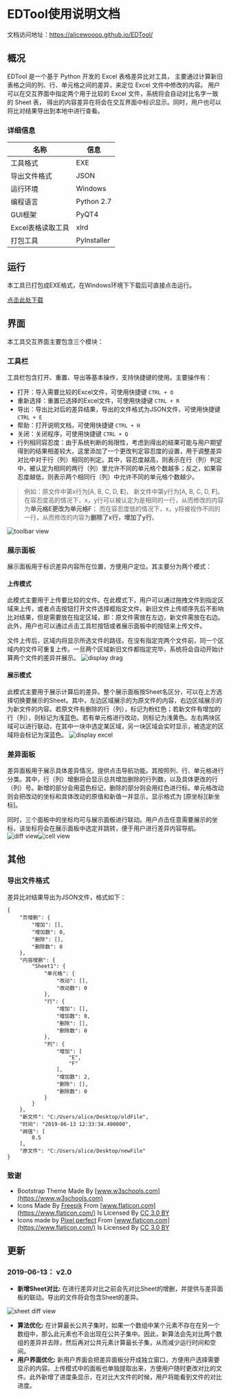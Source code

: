 # EDTool使用说明文档
文档访问地址：https://alicewoooo.github.io/EDTool/


## 概况
EDTool 是一个基于 Python 开发的 Excel 表格差异比对工具， 主要通过计算新旧表格之间的列、行、单元格之间的差异，来定位 Excel 文件中修改的内容。 用户可以在交互界面中指定两个用于比较的 Excel 文件，系统将会自动对比名字一致的 Sheet 表， 得出的内容差异在将会在交互界面中标识显示。同时，用户也可以将比对结果导出到本地中进行查看。

### 详细信息
| 名称 | 信息 |
| --- | --- |
| 工具格式 | EXE |
| 导出文件格式 | JSON |
| 运行环境 | Windows |
| 编程语言 | Python 2.7 |
| GUI框架 | PyQT4 |
| Excel表格读取工具 | xlrd |
| 打包工具 | PyInstaller |


## 运行
本工具已打包成EXE格式，在Windows环境下下载后可直接点击运行。

[点击此处下载](https://github.com/AliceWoooo/EDTool/releases/download/v2.0/EDTool.exe)


## 界面
本工具交互界面主要包含三个模块：

### 工具栏
工具栏包含打开、重置、导出等基本操作，支持快捷键的使用。主要操作有：
* 打开：导入需要比较的Excel文件，可使用快捷键 `CTRL + O`
* 重新选择：重置已选择的Excel文件，可使用快捷键 `CTRL + R`
* 导出：导出比对后的差异结果，导出的文件格式为JSON文件，可使用快捷键 `CTRL + E`
* 帮助：打开说明文档，可使用快捷键 `CTRL + H`
* 关闭：关闭程序，可使用快捷键 `CTRL + Q`
* 行列相同容忍度：由于系统判断的局限性，考虑到得出的结果可能与用户期望得到的结果相差较大，这里添加了一个更改判定容忍度的设置，用于调整差异对比中对于行（列）相同的判定。其中，容忍度越高，则表示在行（列）判定中，被认定为相同的两行（列）里允许不同的单元格个数越多；反之，如果容忍度越低，则表示两个相同行（列）中允许不同的单元格个数越少。
> 例如：原文件中第x行为[A, B, C, D, **E**]， 新文件中第y行为[A, B, C, D, **F**]。 在容忍度高的情况下，x，y行可以被认定为是相同的一行，从而修改的内容为**单元格E更改为单元格F**； 而在容忍度低的情况下，x，y将被视作不同的一行，从而修改的内容为**删除了x行，增加了y行**。

![toolbar view](https://github.com/AliceWoooo/EDTool/blob/master/image/tool_view.png)

### 展示面板
展示面板用于标识差异内容所在位置，方便用户定位。其主要分为两个模式：
#### 上传模式
此模式主要用于上传要比较的文件。在此模式下，用户可以通过拖拽文件到指定区域来上传，或者点击按钮打开文件选择框指定文件。新旧文件上传顺序先后不影响比对结果，但是需要放在指定区域，即：原文件需放在左边，新文件需放在右边。此外，用户也可以通过点击工具栏按钮或者展示面板中的按钮来上传文件。

文件上传后，区域内将显示所选文件的路径。在没有指定完两个文件前，同一个区域内的文件可重复上传。一旦两个区域新旧文件都指定完毕，系统将会自动开始计算两个文件的差异并展示。
![display drag](https://github.com/AliceWoooo/EDTool/blob/master/image/display_drag.png)
#### 展示模式
此模式主要用于展示计算后的差异。整个展示面板按Sheet名区分，可以在上方选择切换要展示的Sheet。其中，左边区域展示的为原文件的内容，右边区域展示的为新文件的内容。若原文件有删除的行（列），标记为粉红色；若新文件有增加的行（列），则标记为浅蓝色。若有单元格进行改动，则标记为浅黄色。左右两块区域可以进行联动，在其中一块中选定某区域，另一块区域会实时显示，被选定的区域将会标记为深蓝色。
![display excel](https://github.com/AliceWoooo/EDTool/blob/master/image/display_excel.png)

### 差异面板
差异面板用于展示具体差异情况，提供点击导航功能。其按照列、行、单元格进行分类。其中，行（列）增删将会显示总共增加删除的行列数，以及具体更改的行（列）号。新增的部分会用蓝色标记，删除的部分则会用红色进行标。单元格改动则会把改动的坐标和具体改动的原值和新值一并显示，显示格式为 [原坐标][新坐标]。

同时，三个面板中的坐标均可与展示面板进行联动。用户点击任意需要展示的坐标，该坐标将会在展示面板中选定并跳转，便于用户进行差异内容导航。
![diff view](https://github.com/AliceWoooo/EDTool/blob/master/image/diff_view.png)![cell view](https://github.com/AliceWoooo/EDTool/blob/master/image/cell_view.png)


## 其他

### 导出文件格式
差异比对结果导出为JSON文件，格式如下：
```
{
    "页增删": {
        "增加": [],
        "增加数": 0,
        "删除": [],
        "删除数": 0
    },
    "内容增删": {
        "Sheet1": {
            "单元格": {
                "改动": [],
                "改动数": 0
            },
            "行": {
                "增加": [],
                "增加数": 0,
                "删除": [],
                "删除数": 0
            },
            "列": {
                "增加": [
                    "E",
                    "F"
                ],
                "增加数": 2,
                "删除": [],
                "删除数": 0
            }
        }
    },
    "新文件": "C:/Users/alice/Desktop/oldFile",
    "时间": "2019-06-13 12:33:34.490000",
    "阙值": [
        0.5
    ],
    "原文件": "C:/Users/alice/Desktop/newFile"
}
```


### 致谢
* Bootstrap Theme Made By [www.w3schools.com](https://www.w3schools.com)
* Icons Made By [Freepik](https://www.freepik.com/) From [www.flaticon.com](https://www.flaticon.com/) Is Licensed By [CC 3.0 BY](http://creativecommons.org/licenses/by/3.0/)
* Icons made by [Pixel perfect](https://www.flaticon.com/authors/pixel-perfect) From [www.flaticon.com](https://www.flaticon.com/) Is Licensed By [CC 3.0 BY](http://creativecommons.org/licenses/by/3.0/)



## 更新

### 2019-06-13： v2.0
* **新增Sheet对比:** 在进行差异对比之前会先对比Sheet的增删，并提供与差异面板的联动。导出的文件将会包含Sheet的差异。

![sheet diff view](https://github.com/AliceWoooo/EDTool/blob/master/image/sheet_diff_view.png)
* **算法优化:** 在计算最长公共子集时，如果一个数组中某个元素不存在在另一个数组中，那么此元素也不会出现在公共子集中。因此，新算法会先对比两个数组的差异并去除，然后再对公共元素计算最长子集，从而减少运行时间和空间。
* **用户界面优化:** 新用户界面会把差异面板分开成独立窗口，方便用户选择需要显示的内容。上传模式中的面板也单独提取出来，方便用户随时更改对比的文件。此外新增了进度条显示，在对比大文件的时候，用户将能看到文件的对比进度。
